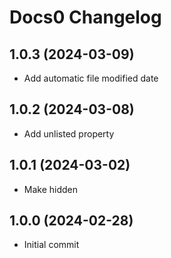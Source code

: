 # Docs0 Changelog

## 1.0.3 (2024-03-09)
- Add automatic file modified date

## 1.0.2 (2024-03-08)
- Add unlisted property

## 1.0.1 (2024-03-02)
- Make <todo> hidden

## 1.0.0 (2024-02-28)
- Initial commit